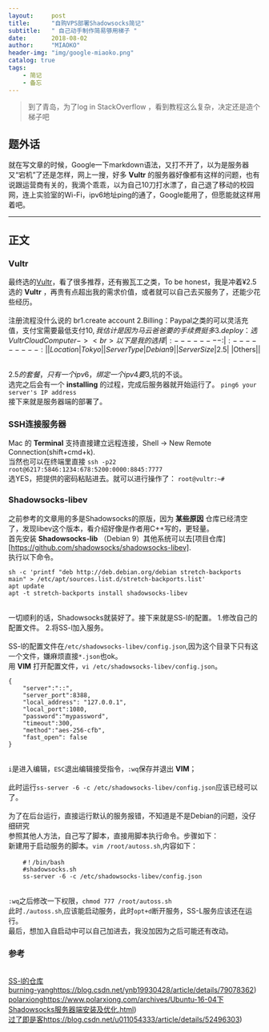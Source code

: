 ```yaml
---
layout:     post
title:      "自购VPS部署Shadowsocks简记"
subtitle:   " 自己动手制作简易够用梯子 "
date:       2018-08-02
author:     "MIAOKO"
header-img: "img/google-miaoko.png"
catalog: true
tags:
    - 简记
    - 备忘
---
```


> 到了青岛，为了log in StackOverflow ，看到教程这么复杂，决定还是造个梯子吧

## 题外话
就在写文章的时候，Google一下markdown语法，又打不开了，以为是服务器又“宕机”了还是怎样，网上一搜，好多 **Vultr** 的服务器好像都有这样的问题，也有说跟运营商有关的，我滴个乖乖，以为自己10刀打水漂了，自己退了移动的校园网，连上实验室的Wi-Fi，ipv6地址ping的通了，Google能用了，但愿能就这样用着吧。



---

## 正文

### Vultr

最终选的[Vultr](www.vultr.com)，看了很多推荐，还有搬瓦工之类，To be honest，我是冲着¥2.5选的 **Vultr** ，再贵有点超出我的需求价值，或者就可以自己去买服务了，还能少花些经历。
<br>
<br>注册流程没什么说的
br1.create account
2.Billing：Paypal之类的可以灵活充值，支付宝需要最低支付$10,我估计是因为马云爸爸要的手续费挺多
3.deploy：选Vultr Cloud Computer ->
<br>以下是我的选择
|:--------:|:---------:|
|Location|Tokyo|
|Server Type|Debian 9|
|Server Size |$2.5|
|Others|\|

<br>$2.5的套餐，只有一个ipv6，绑定一个ipv4要$3,坑的不谈。
<br>选完之后会有一个 **installing** 的过程，完成后服务器就开始运行了。
`ping6 your server's IP address`
<br>接下来就是服务器端的部署了。

### SSH连接服务器
Mac 的 **Terminal** 支持直接建立远程连接，Shell -> New Remote Connection(shift+cmd+k).
<br>当然也可以在终端里直接
`ssh -p22 root@6217:5846:1234:678:5200:0000:8845:7777`
<br>选YES，把提供的密码粘贴进去。就可以进行操作了：
`root@vultr:~#`

### Shadowsocks-libev
之前参考的文章用的多是Shadowsocks的原版，因为 **某些原因** 仓库已经清空了，发现libev这个版本，看介绍好像是作者用C++写的，更轻量。
<br>首先安装 **Shadowsocks-lib** （Debian 9）其他系统可以去[项目仓库][https://github.com/shadowsocks/shadowsocks-libev].
<br>执行以下命令。
````
sh -c 'printf "deb http://deb.debian.org/debian stretch-backports main" > /etc/apt/sources.list.d/stretch-backports.list'
apt update
apt -t stretch-backports install shadowsocks-libev
````
<br>一切顺利的话，Shadowsocks就装好了。接下来就是SS-l的配置。
1.修改自己的配置文件。
2.将SS-l加入服务。
<br>
<br>SS-l的配置文件在`/etc/shadowsocks-libev/config.json`,因为这个目录下只有这一个文件，嫌麻烦直接`*.json`也ok。
<br>用 **VIM** 打开配置文件，`vi /etc/shadowsocks-libev/config.json`。
```
{
    "server":"::",
    "server_port":8388,
    "local_address": "127.0.0.1",
    "local_port":1080,
    "password":"mypassword",
    "timeout":300,
    "method":"aes-256-cfb",
    "fast_open": false
}
```
<br> `i`是进入编辑，`ESC`退出编辑接受指令，`:wq`保存并退出 **VIM**；
<br>
<br>此时运行`ss-server -6 -c /etc/shadowsocks-libev/config.json`应该已经可以了。
<br>
<br>为了在后台运行，直接运行默认的服务报错，不知道是不是Debian的问题，没仔细研究
<br>参照其他人方法，自己写了脚本，直接用脚本执行命令。步骤如下：
<br>新建用于启动服务的脚本。`vim /root/autoss.sh`,内容如下：
```
    #！/bin/bash
    #shadowsocks.sh
    ss-server -6 -c /etc/shadowsocks-libev/config.json
```
<br>`:wq`之后修改一下权限，`chmod 777 /root/autoss.sh`
<br>此时`./autoss.sh`,应该能启动服务，此时`opt+d`断开服务，SS-L服务应该还在运行。
<br>最后，想加入自启动中可以自己加进去，我没加因为之后可能还有改动。


### 参考
<br>[SS-l的仓库](https://github.com/shadowsocks/shadowsocks-libev)
<br>[burning-yang]([)https://blog.csdn.net/ynb19930428/article/details/79078362)
<br>[polarxiong]([)https://www.polarxiong.com/archives/Ubuntu-16-04下Shadowsocks服务器端安装及优化.html)
<br>[过了即是客]([)https://blog.csdn.net/u011054333/article/details/52496303)
